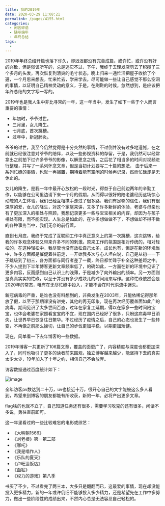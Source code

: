 ```yaml
---
title: 我的2019年
date: 2020-03-29 11:08:21
permalink: /pages/4155.html
categories:
  - 闲言碎语
  - 随写编年
  - 年终总结
tags:
  - 
---
```


2019年年终总结开篇也落下许久，却迟迟都没有完善成篇，或许忙，或许没有好的兴致，但是惯该所写的，总是逃它不过，下午，我终于去理发店剪去了积攒了三个多月的头发，再次恢复到清爽的毛寸状态，晚上归来一通忙活把屋子收拾了个遍，一个月思来想去，忙来忙去，学来学去，尽可能做一些让自己感觉不那么空洞的事情，以证明自己精神灵动的意义，于是，在刷鞋的时候，忽然想到，是应该把年终总结的文字写一写的。

2019年也是我人生中非比寻常的一年，这一年当中，发生了如下一些于个人而言重要的事情：

- 年初时，爷爷过世。
- 三月里，女儿降生。
- 七月底，首次跳槽。
- 过年中，新冠肺炎。

爷爷的过世，我至今仍然觉得是十分突然的事情，不过倒并没有过多地遗憾，在之前就已经很注意对爷爷的陪伴，以及一些影视资料的存留，于是，我仍然可以经常拿出之前拍下过许多爷爷的影像，以解思念之情，之后花了相当多的时间对视频进行整理，并写了一系列怀念文章，但是当初计划要写二十篇的想法， 由于后来一系列忙碌的事情，也就一再搁置，期待着能有空闲的时候再记录，然而忙碌却是无休止的。

女儿的降生，是我一年中最开心放松的一段时光，得益于自己前边两年的辛勤工作，以能够在公司里边请下来一个月的假期，从而得以很好的陪老婆经历这场惊心动魄的人生体验，我们已经互相携手走过了很多路，我们有足够的信任，我们有很深厚的爱，女儿的降生，对这个家庭来讲，又多了许多新鲜的体验，老婆与母亲也有了更加深入的相处与照顾，我想记录更多一些与宝宝相关的内容，却因为与孩子相处有限，而不能实现。人生总是如此的，在许多想做做不了，不想做却不得不做的各种事务当中，我们无奈的前行着。

直到七月底，我终于完成了互联网工作中真正意义上的第一次跳槽，这次跳转，给我的许多观念体验又带来许多不同的刺激。原来工作的氛围是相对传统的，相对轻松的，在这种轻松中，我尽管也没有放松自己太多，成长也有，但是在新的环境当中，许多方面都是催促着往前走，一开始我多次与心人坦白说，自己是从初一一下子跳级到了初三，各方面都与同行者差了一截，终日都忙碌于补全这种差距之中。不少人提到下半年博客更新文章频率低了，的确如此，一方面在新的环境中见识了更多内容，反而感到自己认识上的浅薄，于是减少了向外输出的频率。另一方面则是真真实实的忙碌，以至于并没有多少成块儿的时间用来写作。这种忙碌依然会是2020年的常态，唯有在无尽忙碌中投入，才能不会在时代洪流中迷失。

新冠病毒的严重，是谁也没有料想到的，非典发生在2003年，只能依稀记得那年放了假，以至于那期课没有讲完，其他的再无印象，现在再次经历覆盖面如此广的病毒，期间见识了太多世间百态，过年在家复工延期，得以在家多一些时间陪宝宝，也体会老婆在家照看宝宝的不宜，现在国内已经好了很多，只盼这病毒早日消失，让世界早日恢复往日繁华。不过经历了疫情之后，自己的心态也发生了一些转变，不再像之前那么操切，让自己的步伐更加平稳，以期更加矫健。

现在，简单看一下去年博客的一些数据。

2019年博客一共更新了106篇文章，覆盖的面更广了，内容精度与深度也都更加深入了，同时也吸引了更多的读者前来围观，独立博客越来越少，能坚持下去的真实太少太少，19年加入了十年之约，相信自己不会放弃。

访客数据通过百度统计如下：

![image](http://t.eryajf.net/imgs/2021/09/37717fa055ebcde0.jpg)

全年访客pv数达到二十万，uv也接近十万，很开心自己的文字能被这么多人看到，希望来到博客的朋友都能有所收获，新的一年，必将产出更多文章。

flag啥的也就不立了，自己知道任务还有很多，需要学习攻克的还有很多，闲话不多说，勇往直前即可。

这一年里看过的一些比较难忘的电影或综艺：

- 《大明朝1566》
- 《刘老根》第一第二部
- 《哪吒》
- 《我是唱作人》
- 《乐队的夏天》
- 《卢旺达饭店》
- 《血钻》
- 《权力的游戏》第八季

书买了不少，不过看完了两三本，大多只是翻翻而已，这最爱的事情，现在却没能投入更多精力，新的一年或许仍旧不能够投入多少精力，还是希望先在工作中多努力，做出一些阶段性的成绩出来，不然内心总是无法容忍自己轻松的。
